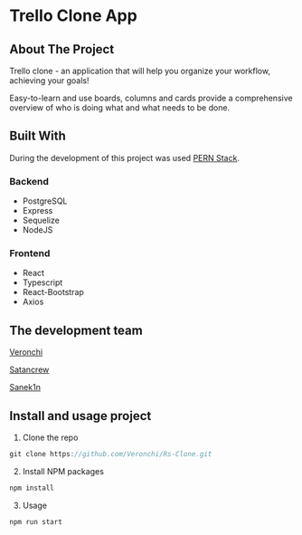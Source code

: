 # Trello Clone App

## About The Project

Trello clone - an application that will help you organize your workflow, achieving your goals!

Easy-to-learn and use boards, columns and cards provide a comprehensive overview of who is doing what and what needs to be done.

## Built With

During the development of this project was used [PERN Stack](https://www.geeksforgeeks.org/what-is-pern-stack/).

### Backend

- PostgreSQL
- Express
- Sequelize
- NodeJS

### Frontend

- React
- Typescript
- React-Bootstrap
- Axios

## The development team

[Veronchi](https://github.com/Veronchi "Github link")

[Satancrew](https://github.com/Satancrew "Github link")

[Sanek1n](https://github.com/Sanek1n "Github link")

## Install and usage project

1. Clone the repo

```js
git clone https://github.com/Veronchi/Rs-Clone.git
```

2. Install NPM packages

```js
npm install
```

3. Usage

```js
npm run start
```
